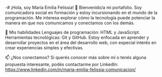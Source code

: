 -# ¡Hola, soy María Emilia Felissia! 👋
Bienvenido/a mi portafolio. 
Soy comunicadora social en formación y estoy incursionando en el mundo de la programación. 
Me interesa explorar cómo la tecnología puede potenciar la manera en que nos comunicamos y conectamos con los demás.

🌟 Mis habilidades
Lenguajes de programación: HTML y JavaScript.
Herramientas tecnológicas: Git y GitHub.
Estoy enfocada en aprender y desarrollar proyectos en el área del desarrollo web, con especial interés en crear experiencias simples y efectivas.

📫 ¿Nos conectamos?
Si querés conocer más sobre mí o tenés alguna propuesta interesante, podés contactarme por LinkedIn:
https://www.linkedin.com/in/maria-emilia-felissia-comunicacion/

